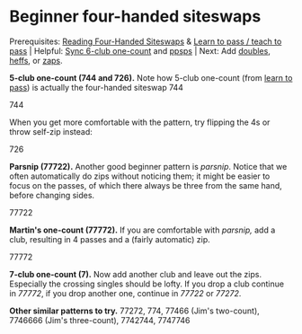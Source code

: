 
# Beginner four-handed siteswaps 

Prerequisites: [Reading Four-Handed Siteswaps]() & [Learn to pass / teach to pass]() | Helpful: [Sync 6-club one-count]() and [ppsps]() | Next: Add [doubles](), [heffs](), or [zaps]().

**5-club one-count (744 and 726).** Note how 5-club one-count (from [learn to pass]()) is actually the four-handed siteswap 744

<siteswap>744</siteswap>

When you get more comfortable with the pattern, try flipping the 4s or throw self-zip instead:

<siteswap>726</siteswap>

**Parsnip (77722).** Another good beginner pattern is *parsnip*. Notice that we often automatically do zips without noticing them; it might be easier to focus on the passes, of which there always be three from the same hand, before changing sides.

<siteswap>77722</siteswap>

**Martin's one-count (77772).** If you are comfortable with *parsnip,* add a club, resulting in 4 passes and a (fairly automatic) zip.

<siteswap>77772</siteswap>

**7-club one-count (7).** Now add another club and leave out the zips. Especially the crossing singles should be lofty. If you drop a club continue in *77772*, if you drop another one, continue in *77722* or *77272*.

**Other similar patterns to try.** 77272, 774, 77466 (Jim's two-count), 7746666 (Jim's three-count), 7742744, 7747746


